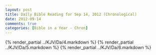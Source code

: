 ```yaml
---
layout: post
title: Daily Bible Reading for Sep 14, 2012 (Chronological)
date: 2012-09-14
comments: true
categories: [Bible in a Year - Chron]
---
```

{% render_partial ../KJV/Da/4.markdown %}
{% render_partial ../KJV/Da/5.markdown %}
{% render_partial ../KJV/Da/6.markdown %}

